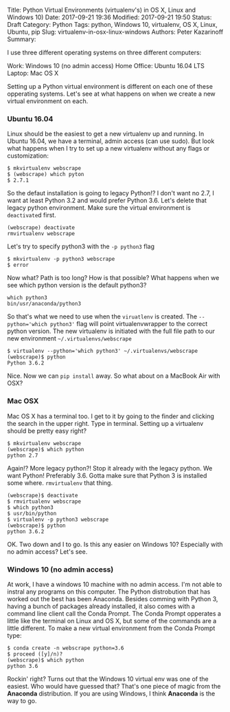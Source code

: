Title: Python Virtual Environments (virtualenv's) in OS X, Linux and Windows 10)
Date: 2017-09-21 19:36
Modified: 2017-09-21 19:50
Status: Draft
Category: Python
Tags: python, Windows 10, virtualenv, OS X, Linux, Ubuntu, pip
Slug: virtualenv-in-osx-linux-windows
Authors: Peter Kazarinoff
Summary:


I use three different operating systems on three different computers:

Work: Windows 10 (no admin access)
Home Office: Ubuntu 16.04 LTS
Laptop: Mac OS X

Setting up a Python virtual environment is different on each one of these opperating systems. Let's see at what happens on when we create a new virtual environment on each.

### Ubuntu 16.04
Linux should be the easiest to get a new virtualenv up and running. In Ubuntu 16.04, we have a terminal, admin access (can use sudo). But look what happens when I try to set up a new virtualenv without any flags or customization:

```
$ mkvirtualenv webscrape
$ (webscrape) which pyton
$ 2.7.1 
```

So the defaut installation is going to legacy Python!? I don't want no 2.7, I want at least Python 3.2 and would prefer Python 3.6. Let's delete that legacy python environment. Make sure the virtual environment is ```deactivate```d first.

```
(webscrape) deactivate
rmvirtualenv webscrape
```

Let's try to specify python3 with the ```-p python3``` flag

```
$ mkvirtualenv -p python3 webscrape
$ error
```

Now what? Path is too long? How is that possible? What happens when we see which python version is the default python3?

```
which python3
bin/usr/anaconda/python3
```

So that's what we need to use when the ```viruatlenv``` is created. The ```--python='which python3'``` flag will point virtualenvwrapper to the correct python version. The new virtualenv is initiated with the full file path to our new environment ```~/.virtualenvs/webscrape```

```
$ virtualenv --python='which python3' ~/.virtualenvs/webscrape
(webscrape)$ python
Python 3.6.2
```

Nice. Now we can ```pip install``` away. So what about on a MacBook Air with OSX?

### Mac OSX
Mac OS X has a terminal too. I get to it by going to the finder and clicking the search in the upper right. Type in terminal. Setting up a virtualenv should be pretty easy right?

```
$ mkvirtualenv webscrape
(webscrape)$ which python
python 2.7
```

Again!? More legacy python?! Stop it already with the legacy python. We want Python! Preferably 3.6. Gotta make sure that Python 3 is installed some where. ```rmvirtualenv``` that thing.

```
(webscrape)$ deactivate
$ rmvirtualenv webscrape
$ which python3
$ usr/bin/python
$ virtualenv -p python3 webscrape
(webscrape)$ python
python 3.6.2
```

OK. Two down and I to go. Is this any easier on Windows 10? Especially with no admin access? Let's see.

### Windows 10 (no admin access)

At work, I have a windows 10 machine with no admin access. I'm not able to instral any programs on this computer. The Python distrobution that has worked out the best has been Anaconda. Besides comming with Python 3, having a bunch of packages already installed, it also comes with a command line client call the Conda Prompt. The Conda Prompt opperates a little like the terminal on Linux and OS X, but some of the commands are a little different. To make a new virtual environment from the Conda Prompt type:

```
$ conda create -n webscrape python=3.6
$ proceed ([y]/n)?
(webscrape)$ which python
python 3.6
```

Rockin' right? Turns out that the Windows 10 virtual env was one of the easiest. Who would have guessed that? That's one piece of magic from the **Anaconda** distribution. If you are using Windows, I think **Anaconda** is the way to go. 
